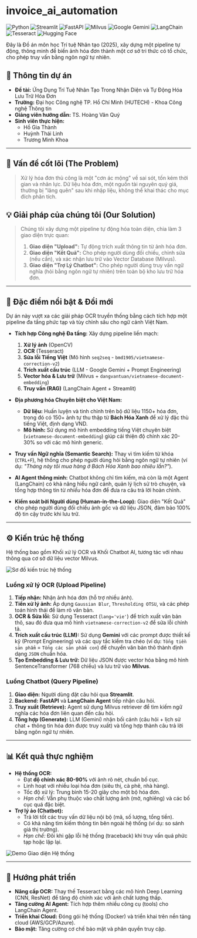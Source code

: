 # invoice_ai_automation

![Python](https://img.shields.io/badge/Python-3.10%2B-blue?logo=python)
![Streamlit](https://img.shields.io/badge/Streamlit-UI-red?logo=streamlit)
![FastAPI](https://img.shields.io/badge/FastAPI-Backend-green?logo=fastapi)
![Milvus](https://img.shields.io/badge/Milvus-Vector%20DB-blueviolet?logo=milvus)
![Google Gemini](https://img.shields.io/badge/Google%20Gemini-LLM-blue?logo=google)
![LangChain](https://img.shields.io/badge/LangChain-Agent-lightgrey?logo=langchain)
![Tesseract](https://img.shields.io/badge/Tesseract-OCR-lightgrey?logo=tesseract)
![Hugging Face](https://img.shields.io/badge/%F0%9F%A4%97%20Hugging%20Face-Models-yellow)

Đây là Đồ án môn học Trí tuệ Nhân tạo (2025), xây dựng một pipeline tự động, thông minh để biến ảnh hóa đơn thành một cơ sở tri thức có tổ chức, cho phép truy vấn bằng ngôn ngữ tự nhiên.

## 👥 Thông tin dự án
* **Đề tài:** Ứng Dụng Trí Tuệ Nhân Tạo Trong Nhận Diện và Tự Động Hóa Lưu Trữ Hóa Đơn
* **Trường:** Đại học Công nghệ TP. Hồ Chí Minh (HUTECH) - Khoa Công nghệ Thông tin
* **Giảng viên hướng dẫn:** TS. Hoàng Văn Quý
* **Sinh viên thực hiện:**
    * Hồ Gia Thành
    * Huỳnh Thái Linh
    * Trương Minh Khoa

---

## 📌 Vấn đề cốt lõi (The Problem)
> Xử lý hóa đơn thủ công là một "cơn ác mộng" về sai sót, tốn kém thời gian và nhân lực. Dữ liệu hóa đơn, một nguồn tài nguyên quý giá, thường bị "lãng quên" sau khi nhập liệu, không thể khai thác cho mục đích phân tích.

## 💡 Giải pháp của chúng tôi (Our Solution)
> Chúng tôi xây dựng một pipeline tự động hóa toàn diện, chia làm 3 giao diện trực quan:
> 1.  **Giao diện "Upload":** Tự động trích xuất thông tin từ ảnh hóa đơn.
> 2.  **Giao diện "Kết Quả":** Cho phép người dùng đối chiếu, chỉnh sửa (nếu cần), và xác nhận lưu trữ vào Vector Database (Milvus).
> 3.  **Giao diện "Trợ Lý Chatbot":** Cho phép người dùng truy vấn ngữ nghĩa (hỏi bằng ngôn ngữ tự nhiên) trên toàn bộ kho lưu trữ hóa đơn.

---

## 🚀 Đặc điểm nổi bật & Đổi mới
Dự án này vượt xa các giải pháp OCR truyền thống bằng cách tích hợp một pipeline đa tầng phức tạp và tùy chỉnh sâu cho ngữ cảnh Việt Nam.

* **Tích hợp Công nghệ Đa tầng:** Xây dựng pipeline liền mạch:
    1.  **Xử lý ảnh** (OpenCV)
    2.  **OCR** (Tesseract)
    3.  **Sửa lỗi Tiếng Việt** (Mô hình `seq2seq` - `bmd1905/vietnamese-correction-v2`)
    4.  **Trích xuất cấu trúc** (LLM - Google Gemini + Prompt Engineering)
    5.  **Vector hóa & Lưu trữ** (Milvus + `dangvantuan/vietnamese-document-embedding`)
    6.  **Truy vấn (RAG)** (LangChain Agent + Streamlit)

* **Địa phương hóa Chuyên biệt cho Việt Nam:**
    * **Dữ liệu:** Huấn luyện và tinh chỉnh trên bộ dữ liệu 1150+ hóa đơn, trong đó có 150+ ảnh tự thu thập từ **Bách Hóa Xanh** để xử lý đặc thù tiếng Việt, định dạng VND.
    * **Mô hình:** Sử dụng mô hình embedding tiếng Việt chuyên biệt (`vietnamese-document-embedding`) giúp cải thiện độ chính xác 20-30% so với các mô hình generic.

* **Truy vấn Ngữ nghĩa (Semantic Search):** Thay vì tìm kiếm từ khóa (`CTRL+F`), hệ thống cho phép người dùng hỏi bằng ngôn ngữ tự nhiên (ví dụ: *"Tháng này tôi mua hàng ở Bách Hóa Xanh bao nhiêu lần?"*).

* **AI Agent thông minh:** Chatbot không chỉ tìm kiếm, mà còn là một Agent (LangChain) có khả năng hiểu ngữ cảnh, quản lý lịch sử trò chuyện, và tổng hợp thông tin từ *nhiều* hóa đơn để đưa ra câu trả lời hoàn chỉnh.

* **Kiểm soát bởi Người dùng (Human-in-the-Loop):** Giao diện "Kết Quả" cho phép người dùng đối chiếu ảnh gốc và dữ liệu JSON, đảm bảo 100% độ tin cậy trước khi lưu trữ.

---

## ⚙️ Kiến trúc hệ thống
Hệ thống bao gồm Khối xử lý OCR và Khối Chatbot AI, tương tác với nhau thông qua cơ sở dữ liệu vector Milvus.

![Sơ đồ kiến trúc hệ thống](path/to/your-system-architecture-diagram.png)

### Luồng xử lý OCR (Upload Pipeline)
1.  **Tiếp nhận:** Nhận ảnh hóa đơn (hỗ trợ nhiều ảnh).
2.  **Tiền xử lý ảnh:** Áp dụng `Gaussian Blur`, `Thresholding OTSU`, và các phép toán hình thái để làm rõ văn bản.
3.  **OCR & Sửa lỗi:** Sử dụng Tesseract (`lang='vie'`) để trích xuất văn bản thô, sau đó đưa qua mô hình `vietnamese-correction-v2` để sửa lỗi chính tả.
4.  **Trích xuất cấu trúc (LLM):** Sử dụng **Gemini** với các prompt được thiết kế kỹ (Prompt Engineering) và các quy tắc kiểm tra chéo (ví dụ: `Tổng tiền sản phẩm` = `Tổng các sản phẩm con`) để chuyển văn bản thô thành định dạng `JSON` chuẩn hóa.
5.  **Tạo Embedding & Lưu trữ:** Dữ liệu JSON được vector hóa bằng mô hình SentenceTransformer (768 chiều) và lưu trữ vào **Milvus**.

### Luồng Chatbot (Query Pipeline)
1.  **Giao diện:** Người dùng đặt câu hỏi qua **Streamlit**.
2.  **Backend:** **FastAPI** và **LangChain Agent** tiếp nhận câu hỏi.
3.  **Truy xuất (Retrieve):** Agent sử dụng Milvus retriever để tìm kiếm ngữ nghĩa các hóa đơn liên quan đến câu hỏi.
4.  **Tổng hợp (Generate):** LLM (Gemini) nhận bối cảnh (câu hỏi + lịch sử chat + thông tin hóa đơn được truy xuất) và tổng hợp thành câu trả lời bằng ngôn ngữ tự nhiên.

---

## 📊 Kết quả thực nghiệm
* **Hệ thống OCR:**
    * Đạt **độ chính xác 80-90%** với ảnh rõ nét, chuẩn bố cục.
    * Linh hoạt với nhiều loại hóa đơn (siêu thị, cà phê, nhà hàng).
    * Tốc độ xử lý: Trung bình 15-20 giây cho một bộ hóa đơn.
    * *Hạn chế:* Vẫn phụ thuộc vào chất lượng ảnh (mờ, nghiêng) và các bố cục quá đặc biệt.
* **Trợ lý ảo (Chatbot):**
    * Trả lời tốt các truy vấn dữ liệu nội bộ (mã, số lượng, tổng tiền).
    * Có khả năng tìm kiếm thông tin bên ngoài hệ thống (ví dụ: so sánh giá thị trường).
    * *Hạn chế:* Đôi khi gặp lỗi hệ thống (traceback) khi truy vấn quá phức tạp hoặc lặp lại.

![Demo Giao diện Hệ thống](path/to/your-demo-screencast.gif)

---

## 🚀 Hướng phát triển
* **Nâng cấp OCR:** Thay thế Tesseract bằng các mô hình Deep Learning (CNN, ResNet) để tăng độ chính xác với ảnh chất lượng thấp.
* **Tăng cường AI Agent:** Tích hợp thêm nhiều công cụ (tools) cho LangChain Agent.
* **Triển khai Cloud:** Đóng gói hệ thống (Docker) và triển khai trên nền tảng cloud (AWS/GCP/Azure).
* **Bảo mật:** Tăng cường cơ chế bảo mật và phân quyền truy cập.
